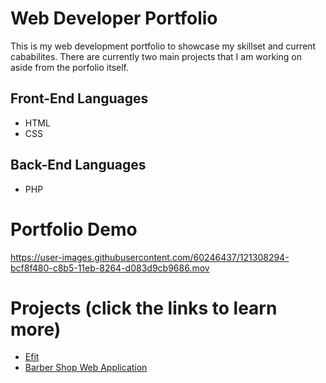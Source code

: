 # Web Developer Portfolio
This is my web development portfolio to showcase my skillset and current cababilites. There are currently two main projects that I am working on aside from the porfolio itself.

## Front-End Languages
- HTML
- CSS

## Back-End Languages
- PHP

# Portfolio Demo

https://user-images.githubusercontent.com/60246437/121308294-bcf8f480-c8b5-11eb-8264-d083d9cb9686.mov


# Projects (click the links to learn more)
- [Efit](https://github.com/JohannOlivares/Efit)
- [Barber Shop Web Application](https://github.com/JohannOlivares/BarberShop-Web-App)



